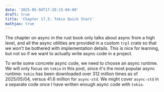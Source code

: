 ```yaml
---
date: '2025-05-04T17:20:15-04:00'
draft: true
title: 'Chapter 17.5: Tokio Quick Start'
mathjax: true
---
```


The chapter on async in the rust book only talks about async from a high level, and all the async utilities are provided in a custom `trpl` crate so that we won't be bothered with implementation details. This is nice for learning, but not so if we want to actually write async code in a project.

To write some concrete async code, we need to choose an async runtime. We will only focus on `tokio` in this post, since it's the most popular async runtime: `tokio` has been downloaded over 312 million times as of 2025/05/04, versus 41.6 million for `async-std`. We might cover `async-std` in a separate code once I have written enough async code with `tokio`.
